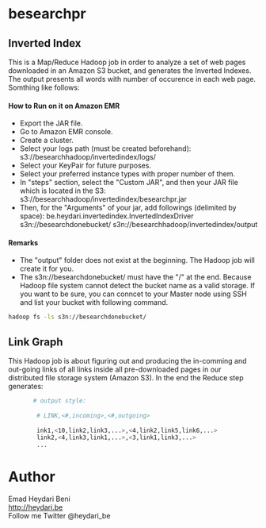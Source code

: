 besearchpr
==========

## Inverted Index
This is a Map/Reduce Hadoop job in order to analyze a set of web pages downloaded in an Amazon S3 bucket, and generates the Inverted Indexes. The output presents all words with number of occurence in each web page. Somthing like follows:

#### How to Run on it on Amazon EMR
- Export the JAR file.
- Go to Amazon EMR console.
- Create a cluster.
- Select your logs path (must be created beforehand): s3://besearchhadoop/invertedindex/logs/
- Select your KeyPair for future purposes.
- Select your preferred instance types with proper number of them.
- In "steps" section, select the "Custom JAR", and then your JAR file which is located in the S3: s3://besearchhadoop/invertedindex/besearchpr.jar
- Then, for the "Arguments" of your jar, add followings (delimited by space): be.heydari.invertedindex.InvertedIndexDriver s3n://besearchdonebucket/ s3n://besearchhadoop/invertedindex/output

#### Remarks 
- The "output" folder does not exist at the beginning. The Hadoop job will create it for you.
- The s3n://besearchdonebucket/ must have the "/" at the end. Because Hadoop file system cannot detect the bucket name as a valid storage. If you want to be sure, you can conncet to your Master node using SSH and list your bucket with following command.
 
 ```bash
 hadoop fs -ls s3n://besearchdonebucket/
 ```
 
 ## Link Graph
 This Hadoop job is about figuring out and producing the in-comming and out-going links of all links inside all pre-downloaded pages in our distributed file storage system (Amazon S3). In the end the Reduce step generates:
 
 ```bash
 		# output style:
		 
		 # LINK,<#,incoming>,<#,outgoing>
		 
		 ink1,<10,link2,link3,...>,<4,link2,link5,link6,...>
		 link2,<4,link3,link1,...>,<3,link1,link3,...>
		 ...
 ```
 

# Author
Emad Heydari Beni <br>
http://heydari.be <br>
Follow me Twitter @heydari_be
